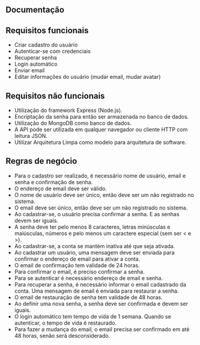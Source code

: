 ## Documentação

## Requisitos funcionais
 + Criar cadastro do usuário
 + Autenticar-se com credenciais
 + Recuperar senha
 + Login automático
 + Enviar email
 + Editar informações do usuário (mudar email, mudar avatar)

## Requisitos não funcionais
 + Utilização do framework Express (Node.js).
 + Encriptação da senha para então ser armazenada no banco de dados.
 + Utilização do MongoDB como banco de dados.
 + A API pode ser utilizada em qualquer navegador ou cliente HTTP com leitura JSON.
 + Utilizar Arquitetura Limpa como modelo para arquitetura de software.

## Regras de negócio

 + Para o cadastro ser realizado, é necessário nome de usuário, email e senha e confirmação de senha.
 + O endereço de email deve ser válido.
 + O nome de usuário deve ser único, então deve ser um não registrado no sistema.
 + O email deve ser único, então deve ser um não registrado no sistema.
 + Ao cadastrar-se, o usuário precisa confirmar a senha. E as senhas devem ser iguais.
 + A senha deve ter pelo menos 8 caracteres, letras minúsculas e maiúsculas, números e pelo menos um caractere especial (sem ser < e >).
 + Ao cadastrar-se, a conta se mantém inativa até que seja ativada.
 + Ao cadastrar um usuário, uma mensagem deve ser enviada para confirmar o endereço de email para ativar a conta.
 + O email de confirmação tem validade de 24 horas.
 + Para confirmar o email, é preciso confirmar a senha.
 + Para se autenticar é necessário endereço de email e senha.
 + Para recuperar a senha, é necessário informar o email cadastrado da conta. Uma mensagem de email é enviada para restaurar a senha.
 + O email de restauração de senha tem validade de 48 horas.
 + Ao definir uma nova senha, a senha deve ser confirmada e devem ser iguais.
 + O login automático tem tempo de vida de 1 semana. Quando se autenticar, o tempo de vida é restaurado.
 + Para fazer a mudança do email, o email precisa ser confirmado em até 48 horas, senão será desconsiderado.
